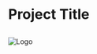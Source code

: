 
# Project Title


##


![Logo](https://media.istockphoto.com/photos/hacker-working-alone-picture-id899861704?b=1&k=20&m=899861704&s=170667a&w=0&h=EyM5xMCGttUxwab80oI2Y-Tqg2HzApyApGl5QVoUL00= )


